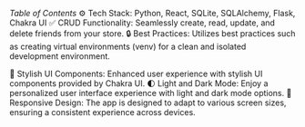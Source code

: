 ﻿
*Table of Contents*
⚙️ Tech Stack: Python, React, SQLite, SQLAlchemy, Flask, Chakra UI
✅ CRUD Functionality: Seamlessly create, read, update, and delete friends from your store.
🔒 Best Practices: Utilizes best practices such as creating virtual environments (venv) for a clean and isolated development environment.

🎨 Stylish UI Components: Enhanced user experience with stylish UI components provided by Chakra UI.
🌓 Light and Dark Mode: Enjoy a personalized user interface experience with light and dark mode options.
📱 Responsive Design: The app is designed to adapt to various screen sizes, ensuring a consistent experience across devices.

